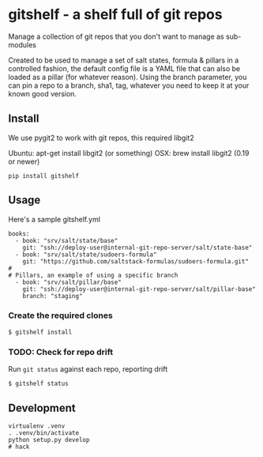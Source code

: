 # gitshelf - a shelf full of git repos

Manage a collection of git repos that you don't want to manage as sub-modules

Created to be used to manage a set of salt states, formula & pillars in a controlled fashion, the default config file is a YAML file that can also be loaded as a pillar (for whatever reason).
Using the branch parameter, you can pin a repo to a branch, sha1, tag, whatever you need to keep it at your known good version.

## Install

We use pygit2 to work with git repos, this required libgit2

Ubuntu:  apt-get install libgit2 (or something)
OSX: brew install libgit2 (0.19 or newer)
~~~
pip install gitshelf
~~~

## Usage

Here's a sample gitshelf.yml
~~~
books:
  - book: "srv/salt/state/base"
    git: "ssh://deploy-user@internal-git-repo-server/salt/state-base"
  - book: "srv/salt/state/sudoers-formula"
    git: "https://github.com/saltstack-formulas/sudoers-formula.git"
#
# Pillars, an example of using a specific branch
  - book: "srv/salt/pillar/base"
    git: "ssh://deploy-user@internal-git-repo-server/salt/pillar-base"
    branch: "staging"
~~~
### Create the required clones

~~~
$ gitshelf install
~~~

### TODO: Check for repo drift

Run `git status` against each repo, reporting drift
~~~
$ gitshelf status
~~~

## Development

~~~
virtualenv .venv
. .venv/bin/activate
python setup.py develop
# hack
~~~
